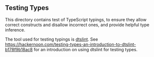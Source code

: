 ## Testing Types

This directory contains test of TypeScript typings, to ensure they allow correct constructs and
disallow incorrect ones, and provide helpful type inference.

The tool used for testing typings is [dtslint](https://github.com/microsoft/dtslint). See
https://hackernoon.com/testing-types-an-introduction-to-dtslint-b178f9b18ac8 for an introduction
on using dtslint for testing types.
